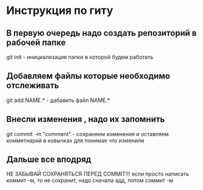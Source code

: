 # **Инструкция по гиту**
## **В первую очередь надо создать репозиторий в рабочей папке**
git init - инициализация папки в которой будем работать
## **Добавляем файлы которые необходимо отслеживать**
git add NAME.* - дабавить файл NAME.*
## **Внесли изменения , надо их запомнить**
git commit -m "comment" - сохраняем изменения и оставляем комметнарий в ковычках для понимая что изменили
## **Дальше все вподряд**
НЕ ЗАБЫВАЙ СОХРАНЯТЬСЯ ПЕРЕД COMMIT!!!
если просто написать коммит -м, то не сохранит, надо сначала адд,  потом соммит -м
